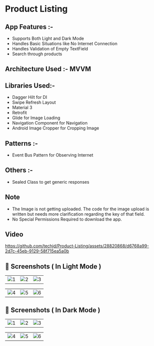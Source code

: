 # Product Listing

## App Features :- 
- Supports Both Light and Dark Mode
- Handles Basic Situations like No Internet Connection
- Handles Validation of Empty TextField
- Search through products

## Architecture Used :- MVVM

## Libraries Used:-
- Dagger Hilt for DI
- Swipe Refresh Layout
- Material 3
- Retrofit 
- Glide for Image Loading
- Navigation Component for Navigation 
- Android Image Cropper for Cropping Image

## Patterns :- 
- Event Bus Pattern for Observing Internet

## Others :- 
- Sealed Class to get generic responses

## Note
- The Image is not getting uploaded. The code for the image upload is written but needs more
clarification regarding the key of that field.
- No Special Permissions Required to download the app. 

## Video 

https://github.com/techjd/Product-Listing/assets/28820868/d6768a99-2d7c-45eb-9129-58f715ea5a0b

## 📸 Screenshots ( In Light Mode )

|   |   |   |
|---|---|---|
|![1](https://github.com/techjd/Product-Listing/assets/28820868/c253c6e2-4da1-4d2f-8153-3d5f52ff4d7d)|![2](https://github.com/techjd/Product-Listing/assets/28820868/0b4d7423-0f65-440f-b51b-9b8ad06046ef)|![3](https://github.com/techjd/Product-Listing/assets/28820868/2470c4f2-4636-4413-8254-0ea9a5c00ccd)

|   |   |   |
|---|---|---|
|![4](https://github.com/techjd/Product-Listing/assets/28820868/3a7c8d7a-dfb1-4035-acfa-fa2cd327dc64)|![5](https://github.com/techjd/Product-Listing/assets/28820868/f723fdb4-276b-405d-9c23-d47cc03a0bbb)|![6](https://github.com/techjd/Product-Listing/assets/28820868/3fb4c60b-cdf0-44b2-bbd0-ece6c9364858)

## 📸 Screenshots ( In Dark Mode )

|   |   |   |
|---|---|---|
|![1](https://github.com/techjd/Product-Listing/assets/28820868/ae1b261c-734d-43a2-b74c-4d2ca9b3cdd2)|![2](https://github.com/techjd/Product-Listing/assets/28820868/bd47a5d5-699e-4147-bd7f-7bbb36ac49cd)|![3](https://github.com/techjd/Product-Listing/assets/28820868/56fbd7d4-90e7-4cfc-aac6-d9c941502ec5)

|   |   |   |
|---|---|---|
|![4](https://github.com/techjd/Product-Listing/assets/28820868/f3262c7e-d23d-4650-aaee-511c197ce3d5)|![5](https://github.com/techjd/Product-Listing/assets/28820868/7766c042-c968-4936-9a02-2c9114217070)|![6](https://github.com/techjd/Product-Listing/assets/28820868/981a9151-96d6-4065-9f30-fa7b80ea25c9)








